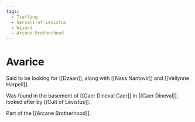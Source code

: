 ```yaml
---
tags:
  - Tiefling
  - Servant-of-Levistus
  - Wizard
  - Arcane-Brotherhood
---
```

# Avarice 

Said to be looking for [[Dzaan]], along with [[Nass Nantovir]] and [[Vellynne Harpell]].

Was found in the basement of [[Caer Dineval Caer]] in [[Caer Dineval]], looked after by [[Cult of Levistus]].

Part of the [[Arcane Brotherhood]].